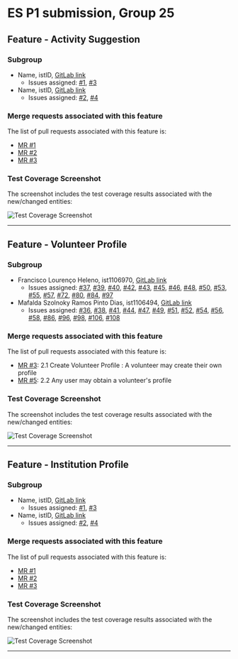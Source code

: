# ES P1 submission, Group 25

## Feature - Activity Suggestion

### Subgroup
 - Name, istID, [GitLab link](https://gitlab.rnl.tecnico.ulisboa.pt/istXXXXXX)
   + Issues assigned: [#1](https://gitlab.rnl.tecnico.ulisboa.pt/es), [#3](https://gitlab.rnl.tecnico.ulisboa.pt/es)
 - Name, istID, [GitLab link](https://gitlab.rnl.tecnico.ulisboa.pt/istXXXXXX)
   + Issues assigned: [#2](https://github.com), [#4](https://github.com)
 
### Merge requests associated with this feature

The list of pull requests associated with this feature is:

 - [MR #1](https://gitlab.rnl.tecnico.ulisboa.pt/es)
 - [MR #2](https://gitlab.rnl.tecnico.ulisboa.pt/es)
 - [MR #3](https://gitlab.rnl.tecnico.ulisboa.pt/es)


### Test Coverage Screenshot

The screenshot includes the test coverage results associated with the new/changed entities:

![Test Coverage Screenshot](https://gitlab.rnl.tecnico.ulisboa.pt/es/templates/-/raw/main/2023/sprints/coverage-example.png?ref_type=heads)

---

## Feature - Volunteer Profile

### Subgroup
 - Francisco Lourenço Heleno, ist1106970, [GitLab link](https://gitlab.rnl.tecnico.ulisboa.pt/ist1106970)
   + Issues assigned: [#37](https://gitlab.rnl.tecnico.ulisboa.pt/es/es25-25/-/issues/37), [#39](https://gitlab.rnl.tecnico.ulisboa.pt/es/es25-25/-/issues/39), [#40](https://gitlab.rnl.tecnico.ulisboa.pt/es/es25-25/-/issues/40), [#42](https://gitlab.rnl.tecnico.ulisboa.pt/es/es25-25/-/issues/42), [#43](https://gitlab.rnl.tecnico.ulisboa.pt/es/es25-25/-/issues/43), [#45](https://gitlab.rnl.tecnico.ulisboa.pt/es/es25-25/-/issues/45), [#46](https://gitlab.rnl.tecnico.ulisboa.pt/es/es25-25/-/issues/46), [#48](https://gitlab.rnl.tecnico.ulisboa.pt/es/es25-25/-/issues/48), [#50](https://gitlab.rnl.tecnico.ulisboa.pt/es/es25-25/-/issues/50), [#53](https://gitlab.rnl.tecnico.ulisboa.pt/es/es25-25/-/issues/53), [#55](https://gitlab.rnl.tecnico.ulisboa.pt/es/es25-25/-/issues/55), [#57](https://gitlab.rnl.tecnico.ulisboa.pt/es/es25-25/-/issues/57), [#72](https://gitlab.rnl.tecnico.ulisboa.pt/es/es25-25/-/issues/72), [#80](https://gitlab.rnl.tecnico.ulisboa.pt/es/es25-25/-/issues/80), [#84](https://gitlab.rnl.tecnico.ulisboa.pt/es/es25-25/-/issues/84), [#97](https://gitlab.rnl.tecnico.ulisboa.pt/es/es25-25/-/issues/97)
 - Mafalda Szolnoky Ramos Pinto Dias, ist1106494, [GitLab link](https://gitlab.rnl.tecnico.ulisboa.pt/ist1106494)
   + Issues assigned: [#36](https://gitlab.rnl.tecnico.ulisboa.pt/es/es25-25/-/issues/36), [#38](https://gitlab.rnl.tecnico.ulisboa.pt/es/es25-25/-/issues/38), [#41](https://gitlab.rnl.tecnico.ulisboa.pt/es/es25-25/-/issues/41), [#44](https://gitlab.rnl.tecnico.ulisboa.pt/es/es25-25/-/issues/44), [#47](https://gitlab.rnl.tecnico.ulisboa.pt/es/es25-25/-/issues/47), [#49](https://gitlab.rnl.tecnico.ulisboa.pt/es/es25-25/-/issues/49), [#51](https://gitlab.rnl.tecnico.ulisboa.pt/es/es25-25/-/issues/51), [#52](https://gitlab.rnl.tecnico.ulisboa.pt/es/es25-25/-/issues/52), [#54](https://gitlab.rnl.tecnico.ulisboa.pt/es/es25-25/-/issues/54), [#56](https://gitlab.rnl.tecnico.ulisboa.pt/es/es25-25/-/issues/56), [#58](https://gitlab.rnl.tecnico.ulisboa.pt/es/es25-25/-/issues/58), [#86](https://gitlab.rnl.tecnico.ulisboa.pt/es/es25-25/-/issues/86), [#96](https://gitlab.rnl.tecnico.ulisboa.pt/es/es25-25/-/issues/96), [#98](https://gitlab.rnl.tecnico.ulisboa.pt/es/es25-25/-/issues/98), [#106](https://gitlab.rnl.tecnico.ulisboa.pt/es/es25-25/-/issues/106), [#108](https://gitlab.rnl.tecnico.ulisboa.pt/es/es25-25/-/issues/108)

### Merge requests associated with this feature

The list of pull requests associated with this feature is:

 - [MR #3](https://gitlab.rnl.tecnico.ulisboa.pt/es/es25-25/-/merge_requests/3): 2.1 Create Volunteer Profile : A volunteer may create their own profile
 - [MR #5](https://gitlab.rnl.tecnico.ulisboa.pt/es/es25-25/-/merge_requests/5): 2.2 Any user may obtain a volunteer's profile

### Test Coverage Screenshot

The screenshot includes the test coverage results associated with the new/changed entities:

![Test Coverage Screenshot](https://gitlab.rnl.tecnico.ulisboa.pt/es/es25-25/-/tree/master/markdown/coverage-volunteer-profile.png)

---

## Feature - Institution Profile

### Subgroup
 - Name, istID, [GitLab link](https://gitlab.rnl.tecnico.ulisboa.pt/istXXXXXX)
   + Issues assigned: [#1](https://gitlab.rnl.tecnico.ulisboa.pt/es), [#3](https://gitlab.rnl.tecnico.ulisboa.pt/es)
 - Name, istID, [GitLab link](https://gitlab.rnl.tecnico.ulisboa.pt/istXXXXXX)
   + Issues assigned: [#2](https://github.com), [#4](https://github.com)
 
### Merge requests associated with this feature

The list of pull requests associated with this feature is:

 - [MR #1](https://gitlab.rnl.tecnico.ulisboa.pt/es)
 - [MR #2](https://gitlab.rnl.tecnico.ulisboa.pt/es)
 - [MR #3](https://gitlab.rnl.tecnico.ulisboa.pt/es)


### Test Coverage Screenshot

The screenshot includes the test coverage results associated with the new/changed entities:

![Test Coverage Screenshot](https://gitlab.rnl.tecnico.ulisboa.pt/es/templates/-/raw/main/2023/sprints/coverage-example.png?ref_type=heads)

---